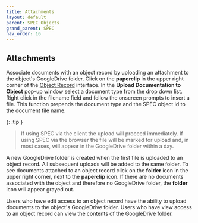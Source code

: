 ```yaml
---
title: Attachments
layout: default
parent: SPEC Objects
grand_parent: SPEC
nav_order: 16
---
```


## Attachments
Associate documents with an object record by uploading an attachment to the object's GoogleDrive folder. Click on the **paperclip** in the upper right corner of the [Object Record](https://nypl.github.io/pres-docs/spec/specObjectsObjectRecord.html) interface. In the **Upload Documentation to Object** pop-up window select a document type from the drop down list. Right click in the filename field and follow the onscreen prompts to insert a file. This function prepends the document type and the SPEC object id to the document file name. 

{: .tip }
> If using SPEC via the client the upload will proceed immediately. If using SPEC via the browser the file will be marked for upload and, in most cases, will appear in the GoogleDrive folder within a day.

A new GoogleDrive folder is created when the first file is uploaded to an object record. All subsequent uploads will be added to the same folder. To see documents attached to an object record click on the **folder** icon in the upper right corner, next to the **paperclip** icon. If there are no documents associated with the object and therefore no GoogleDrive folder, the **folder** icon will appear grayed out.

Users who have edit access to an object record have the ability to upload documents to the object's GoogleDrive folder. Users who have view access to an object record can view the contents of the GoogleDrive folder. 
